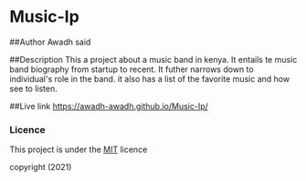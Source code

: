 # Music-Ip

##Author
Awadh said

##Description
This a project about a music band in kenya. It entails te music band biography from startup to recent. It futher narrows down to individual's role in the band. it also has a list of the favorite music and how see to listen.

##Live link
https://awadh-awadh.github.io/Music-Ip/

### Licence
This project is under the  [MIT](LICENSE) licence

copyright (2021)
